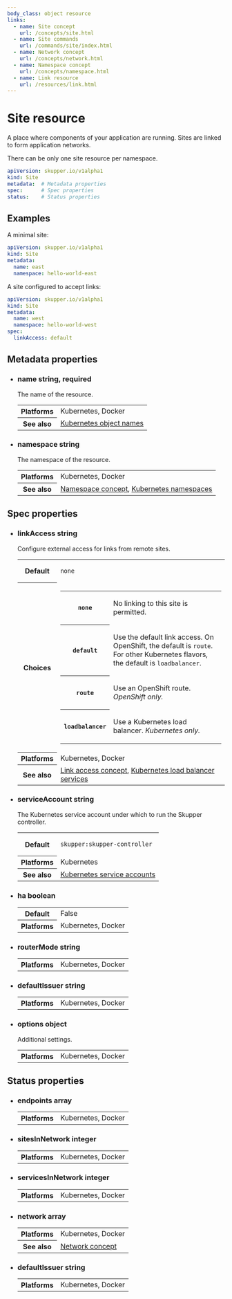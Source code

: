 ```yaml
---
body_class: object resource
links:
  - name: Site concept
    url: /concepts/site.html
  - name: Site commands
    url: /commands/site/index.html
  - name: Network concept
    url: /concepts/network.html
  - name: Namespace concept
    url: /concepts/namespace.html
  - name: Link resource
    url: /resources/link.html
---
```


# Site resource

<section>

A place where components of your application are running.
Sites are linked to form application networks.

There can be only one site resource per namespace.

~~~ yaml
apiVersion: skupper.io/v1alpha1
kind: Site
metadata:  # Metadata properties
spec:      # Spec properties
status:    # Status properties
~~~

</section>

<section>

## Examples

A minimal site:

~~~ yaml
apiVersion: skupper.io/v1alpha1
kind: Site
metadata:
  name: east
  namespace: hello-world-east
~~~

A site configured to accept links:

~~~ yaml
apiVersion: skupper.io/v1alpha1
kind: Site
metadata:
  name: west
  namespace: hello-world-west
spec:
  linkAccess: default
~~~

</section>

<section>

## Metadata properties

- <h3 id="name">name <span class="attribute-info">string, required</span></h3>

  The name of the resource.

  <table class="fields"><tr><th>Platforms</th><td>Kubernetes, Docker</td><tr><th>See also</th><td><a href="https://kubernetes.io/docs/concepts/overview/working-with-objects/names/">Kubernetes object names</a></td></table>

- <h3 id="namespace">namespace <span class="attribute-info">string</span></h3>

  The namespace of the resource.

  <table class="fields"><tr><th>Platforms</th><td>Kubernetes, Docker</td><tr><th>See also</th><td><a href="/concepts/namespace.html">Namespace concept</a>, <a href="https://kubernetes.io/docs/concepts/overview/working-with-objects/namespaces/">Kubernetes namespaces</a></td></table>

</section>

<section>

## Spec properties

- <h3 id="linkaccess">linkAccess <span class="attribute-info">string</span></h3>

  Configure external access for links from remote sites.

  <table class="fields"><tr><th>Default</th><td><p><code>none</code></p>
  </td><tr><th>Choices</th><td><table class="choices"><tr><th><code>none</code></th><td><p>No linking to this site is permitted.</p>
  </td></tr><tr><th><code>default</code></th><td><p>Use the default link access.  On OpenShift, the default is <code>route</code>.  For other Kubernetes flavors, the default is <code>loadbalancer</code>.</p>
  </td></tr><tr><th><code>route</code></th><td><p>Use an OpenShift route.  <em>OpenShift only.</em></p>
  </td></tr><tr><th><code>loadbalancer</code></th><td><p>Use a Kubernetes load balancer.  <em>Kubernetes only.</em></p>
  </td></tr></table></td><tr><th>Platforms</th><td>Kubernetes, Docker</td><tr><th>See also</th><td><a href="/concepts/link-access.html">Link access concept</a>, <a href="https://kubernetes.io/docs/concepts/services-networking/service/#loadbalancer">Kubernetes load balancer services</a></td></table>

- <h3 id="serviceaccount">serviceAccount <span class="attribute-info">string</span></h3>

  The Kubernetes service account under which to run the
  Skupper controller.

  <table class="fields"><tr><th>Default</th><td><p><code>skupper:skupper-controller</code></p>
  </td><tr><th>Platforms</th><td>Kubernetes</td><tr><th>See also</th><td><a href="https://kubernetes.io/docs/concepts/security/service-accounts/">Kubernetes service accounts</a></td></table>

- <h3 id="ha">ha <span class="attribute-info">boolean</span></h3>

  <table class="fields"><tr><th>Default</th><td>False</td><tr><th>Platforms</th><td>Kubernetes, Docker</td></table>

- <h3 id="routermode">routerMode <span class="attribute-info">string</span></h3>

  <table class="fields"><tr><th>Platforms</th><td>Kubernetes, Docker</td></table>

- <h3 id="defaultissuer">defaultIssuer <span class="attribute-info">string</span></h3>

  <table class="fields"><tr><th>Platforms</th><td>Kubernetes, Docker</td></table>

- <h3 id="options">options <span class="attribute-info">object</span></h3>

  Additional settings.

  <table class="fields"><tr><th>Platforms</th><td>Kubernetes, Docker</td></table>

</section>

<section>

## Status properties

- <h3 id="endpoints">endpoints <span class="attribute-info">array</span></h3>

  <table class="fields"><tr><th>Platforms</th><td>Kubernetes, Docker</td></table>

- <h3 id="sitesinnetwork">sitesInNetwork <span class="attribute-info">integer</span></h3>

  <table class="fields"><tr><th>Platforms</th><td>Kubernetes, Docker</td></table>

- <h3 id="servicesinnetwork">servicesInNetwork <span class="attribute-info">integer</span></h3>

  <table class="fields"><tr><th>Platforms</th><td>Kubernetes, Docker</td></table>

- <h3 id="network">network <span class="attribute-info">array</span></h3>

  <table class="fields"><tr><th>Platforms</th><td>Kubernetes, Docker</td><tr><th>See also</th><td><a href="/concepts/network.html">Network concept</a></td></table>

- <h3 id="defaultissuer">defaultIssuer <span class="attribute-info">string</span></h3>

  <table class="fields"><tr><th>Platforms</th><td>Kubernetes, Docker</td></table>

</section>
